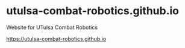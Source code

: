 # utulsa-combat-robotics.github.io
Website for UTulsa Combat Robotics

<https://utulsa-combat-robotics.github.io>
